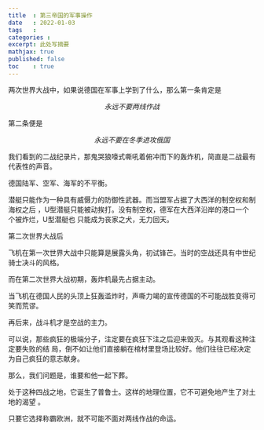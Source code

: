 ```yaml
---
title  : 第三帝国的军事操作
date   : 2022-01-03
tags   :  
categories : 
excerpt: 此处写摘要
mathjax: true
published: false
toc    : true
---
```



两次世界大战中，如果说德国在军事上学到了什么，那么第一条肯定是

$$永远不要两线作战$$

第二条便是

$$永远不要在冬季进攻俄国$$

我们看到的二战纪录片，那鬼哭狼嚎式嘶吼着俯冲而下的轰炸机，简直是二战最有代表性的声音。 


德国陆军、空军、海军的不平衡。

潜艇只能作为一种具有威慑力的防御性武器。而当盟军占据了大西洋的制空权和制海权之后
，U型潜艇只能被动挨打。没有制空权，德军在大西洋沿岸的港口一个个被炸烂，U型潜艇也
只能成为丧家之犬，无力回天。

第二次世界大战后

飞机在第一次世界大战中只能算是展露头角，初试锋芒。当时的空战还具有中世纪骑士决斗的风格。

而在第二次世界大战初期，轰炸机最先占据主动。

当飞机在德国人民的头顶上狂轰滥炸时，声嘶力竭的宣传德国的不可能战胜变得可笑而荒谬。

再后来，战斗机才是空战的主力。

可以说，那些疯狂的极端分子，注定要在疯狂下注之后迎来毁灭。与其观看这种注定要失败的结
局，倒不如让他们直接躺在棺材里登场比较好。他们往往已经决定为自己疯狂的意志献身。

那么，我们问题是，谁要和他一起下葬。


处于这种四战之地，它诞生了普鲁士。这样的地理位置，它不可避免地产生了对土地的渴望
。

只要它选择称霸欧洲，就不可能不面对两线作战的命运。


